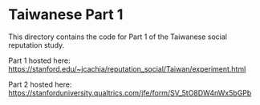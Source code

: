 # Taiwanese Part 1 

This directory contains the code for Part 1 of the Taiwanese social reputation study. 

Part 1 hosted here: https://stanford.edu/~jcachia/reputation_social/Taiwan/experiment.html

Part 2 hosted here: https://stanforduniversity.qualtrics.com/jfe/form/SV_5tO8DW4nWx5bGPb